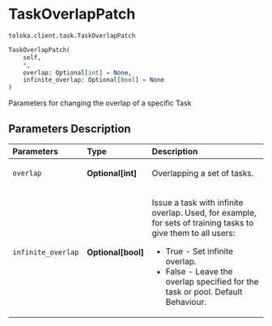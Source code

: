 # TaskOverlapPatch
`toloka.client.task.TaskOverlapPatch`

```python
TaskOverlapPatch(
    self,
    *,
    overlap: Optional[int] = None,
    infinite_overlap: Optional[bool] = None
)
```

Parameters for changing the overlap of a specific Task

## Parameters Description

| Parameters | Type | Description |
| :----------| :----| :-----------|
`overlap`|**Optional\[int\]**|<p>Overlapping a set of tasks.</p>
`infinite_overlap`|**Optional\[bool\]**|<p>Issue a task with infinite overlap. Used, for example, for sets of training tasks to give them to all users:<ul><li>True - Set infinite overlap.</li><li>False - Leave the overlap specified for the task or pool. Default Behaviour.</li></ul></p>
